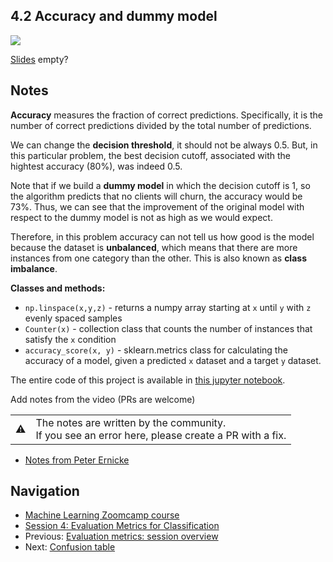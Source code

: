 
## 4.2 Accuracy and dummy model

<!-- markdownlint-disable MD033 -->
<!-- markdownlint-disable MD045 -->
<a href="https://www.youtube.com/watch?v=FW_l7lB0HUI&list=PL3MmuxUbc_hIhxl5Ji8t4O6lPAOpHaCLR"><img src="images/thumbnail-4-02.jpg"></a>

[Slides](https://www.slideshare.net/AlexeyGrigorev/ml-zoomcamp-4-evaluation-metrics-for-classification) empty?

## Notes

**Accuracy** measures the fraction of correct predictions. Specifically, it is the number of correct predictions divided by the total number of predictions.

We can change the **decision threshold**, it should not be always 0.5. But, in this particular problem, the best decision cutoff, associated with the hightest accuracy (80%), was indeed 0.5. 

Note that if we build a **dummy model** in which the decision cutoff is 1, so the algorithm predicts that no clients will churn, the accuracy would be 73%. Thus, we can see that the improvement of the original model with respect to the dummy model is not as high as we would expect. 

Therefore, in this problem accuracy can not tell us how good is the model because the dataset is **unbalanced**, which means that there are more instances from one category than the other. This is also known as **class imbalance**. 

**Classes and methods:**

* `np.linspace(x,y,z)` - returns a numpy array starting at `x` until `y` with `z` evenly spaced samples 
* `Counter(x)` - collection class that counts the number of instances that satisfy the `x` condition
* `accuracy_score(x, y)` - sklearn.metrics class for calculating the accuracy of a model, given a predicted `x` dataset and a target `y` dataset. 

The entire code of this project is available in [this jupyter notebook](notebook.ipynb).

Add notes from the video (PRs are welcome)

<table>
   <tr>
      <td>⚠️</td>
      <td>
         The notes are written by the community. <br>
         If you see an error here, please create a PR with a fix.
      </td>
   </tr>
</table>

* [Notes from Peter Ernicke](https://knowmledge.com/2023/10/03/ml-zoomcamp-2023-evaluation-metrics-for-classification-part-2/)

## Navigation

* [Machine Learning Zoomcamp course](../)
* [Session 4: Evaluation Metrics for Classification](./)
* Previous: [Evaluation metrics: session overview](01-overview.md)
* Next: [Confusion table](03-confusion-table.md)
